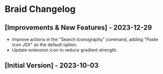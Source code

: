 # Braid Changelog

## [Improvements & New Features] - 2023-12-29

- Improve actions in the "Search Iconography" command, adding "Paste Icon JSX" as the default option.
- Update extension icon to reduce gradient strength.

## [Initial Version] - 2023-10-03
